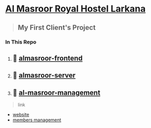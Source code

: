 <h1><a href="https://almasroorhstl.vercel.app" > Al Masroor Royal Hostel Larkana </a></h1>

> ## My First Client's Project

<h3>In This Repo</h3>

1. <h2>📁 <a href="https://github.com/dm-thedeveloper/Al-Masroor-Royal-Hostel-Larkana/tree/main/almasroor-frontend" >almasroor-frontend</a></h2>
2. <h2>📁 <a href="https://github.com/dm-thedeveloper/Al-Masroor-Royal-Hostel-Larkana/tree/main/almasroor-server" >almasroor-server</a></h2>
3. <h2>📁 <a href="https://github.com/dm-thedeveloper/Al-Masroor-Royal-Hostel-Larkana/tree/main/al-masroor-managemen" >al-masroor-management</a></h2>



>link

- <a href="https://almasroorhstl.vercel.app" >website</a>
- <a href="https://almasroorhstlmanagement.vercel.app" > members management </a>
